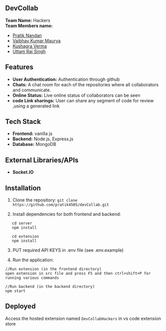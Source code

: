 ## DevCollab

**Team Name:** Hackers                                                      
**Team Members name:**
 - [Pratik Nandan](https://github.com/pratik4505)
 - [Vaibhav Kumar Maurya](https://github.com/Vaibhavdev309)  
 - [Kushagra Verma](https://github.com/kushagra572)  
 - [Uttam Raj Singh](https://github.com/Uttam426)



## Features

- **User Authentication:** Authentication through github
- **Chats:** A chat room for each of the repositories where all collaborators and communicate.
- **Online Status:** Live online status of collaborators can be seen
- **code Link sharings:** User can share any segment of code for review ,using a generated link



## Tech Stack

- **Frontend:** vanilla js
- **Backend:** Node.js, Express.js
- **Database:** MongoDB

## External Libraries/APIs
- **Socket.IO**



## Installation

1. Clone the repository:
   `git clone https://github.com/pratik4505/devCollab.git`

2. Install dependencies for both frontend and backend:

```
   cd server
   npm install

   cd extension
   npm install
```

3. PUT required API KEYS in .env file  (see .env.example)

4. Run the application:
```
//Run extension (in the frontend directory)
open extension in src file and press F5 and then ctrl+shift+P for running various commands

//Run backend (in the backend directory)
npm start
```

## Deployed 
Access the hosted extension named `DevCollabHackers` in vs code extension store

